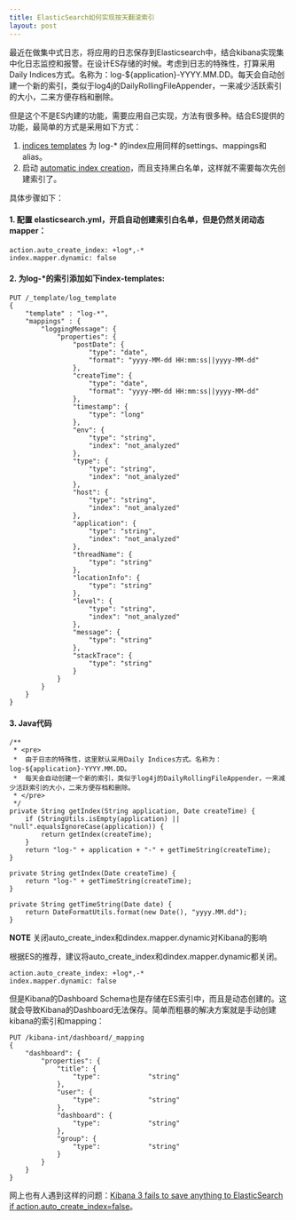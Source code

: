 ```yaml
---
title: ElasticSearch如何实现按天翻滚索引
layout: post
---
```


最近在做集中式日志，将应用的日志保存到Elasticsearch中，结合kibana实现集中化日志监控和报警。在设计ES存储的时候。考虑到日志的特殊性，打算采用Daily Indices方式。名称为：log-${application}-YYYY.MM.DD。每天会自动创建一个新的索引，类似于log4j的DailyRollingFileAppender，一来减少活跃索引的大小，二来方便存档和删除。

但是这个不是ES内建的功能，需要应用自己实现，方法有很多种。结合ES提供的功能，最简单的方式是采用如下方式：

1. [indices templates](http://www.elasticsearch.org/guide/en/elasticsearch/reference/current/indices-templates.html) 为 log-* 的index应用同样的settings、mappings和alias。
2. 启动 [automatic index creation](http://www.elasticsearch.org/guide/en/elasticsearch/reference/current/docs-index_.html#index-creation)，而且支持黑白名单，这样就不需要每次先创建索引了。

具体步骤如下：

#### 1. 配置 elasticsearch.yml，开启自动创建索引白名单，但是仍然关闭动态mapper：

	action.auto_create_index: +log*,-*
	index.mapper.dynamic: false

#### 2. 为log-*的索引添加如下index-templates:

	PUT /_template/log_template
	{
	    "template" : "log-*",
	    "mappings" : {
			"loggingMessage": {
				"properties": {
					"postDate": {
						"type": "date",
          				"format": "yyyy-MM-dd HH:mm:ss||yyyy-MM-dd"
					},
					"createTime": {
						"type": "date",
						"format": "yyyy-MM-dd HH:mm:ss||yyyy-MM-dd"
					},
					"timestamp": {
						"type": "long"
					},
					"env": {
						"type": "string",
						"index": "not_analyzed"
					},
					"type": {
						"type": "string",
						"index": "not_analyzed"
					},
					"host": {
						"type": "string",
						"index": "not_analyzed"
					},
					"application": {
						"type": "string",
						"index": "not_analyzed"
					},
					"threadName": {
						"type": "string"
					},
					"locationInfo": {
						"type": "string"
					},
					"level": {
						"type": "string",
						"index": "not_analyzed"
					},
					"message": {
						"type": "string"
					},
					"stackTrace": {
						"type": "string"
					}
				}
			}
		}
	}

#### 3. Java代码

	/**
	 * <pre>
     *	由于日志的特殊性，这里默认采用Daily Indices方式。名称为：log-${application}-YYYY.MM.DD。
 	 * 	每天会自动创建一个新的索引，类似于log4j的DailyRollingFileAppender，一来减少活跃索引的大小，二来方便存档和删除。
	 * </pre>
	 */
	private String getIndex(String application, Date createTime) {
		if (StringUtils.isEmpty(application) || "null".equalsIgnoreCase(application)) {
			return getIndex(createTime);
		}
		return "log-" + application + "-" + getTimeString(createTime);
	}

	private String getIndex(Date createTime) {
		return "log-" + getTimeString(createTime);
	}

	private String getTimeString(Date date) {
		return DateFormatUtils.format(new Date(), "yyyy.MM.dd");
	}


**NOTE** 关闭auto_create_index和dindex.mapper.dynamic对Kibana的影响

根据ES的推荐，建议将auto_create_index和dindex.mapper.dynamic都关闭。

	action.auto_create_index: +log*,-*
	index.mapper.dynamic: false

但是Kibana的Dashboard Schema也是存储在ES索引中，而且是动态创建的。这就会导致Kibana的Dashboard无法保存。简单而粗暴的解决方案就是手动创建kibana的索引和mapping：

	PUT /kibana-int/dashboard/_mapping
	{
	    "dashboard": {
	        "properties": {
	            "title": {
	                "type":            "string"
	            },
	            "user": {
	                "type":            "string"
	            },
	            "dashboard": {
	                "type":            "string"
	            },
	            "group": {
	                "type":            "string"
	            }
	        }
	    }
	}

网上也有人遇到这样的问题：[Kibana 3 fails to save anything to ElasticSearch if action.auto_create_index=false](https://github.com/elasticsearch/kibana/issues/112)。